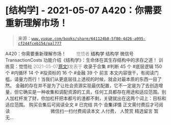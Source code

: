 # [结构学] - 2021-05-07 A420：你需要重新理解市场！

> 来源：[`www.yuque.com/books/share/641124b8-5f80-4d26-a995-cf244fceb154/oal777`](https://www.yuque.com/books/share/641124b8-5f80-4d26-a995-cf244fceb154/oal777)

<ne-p id="520f42f3293818f927861ebbd5b15da4_p_0" data-lake-id="520f42f3293818f927861ebbd5b15da4_p_0"><ne-text id="ucdea4315" style="color: rgb(51, 51, 51);">A420：你需要重新理解市场！</ne-text></ne-p> <ne-p id="72c578c76a12c2353ade82a06a6e4189" data-lake-id="72c578c76a12c2353ade82a06a6e4189"><ne-text id="ucd8e43f6" ne-fontsize="12" style="color: rgb(255, 255, 255);">原创</ne-text><ne-text id="u84a9d09e" style="color: rgb(140, 140, 140);">觉悟者</ne-text> <ne-text id="ua6d4cb2f" ne-fontsize="14">结构学</ne-text></ne-p> <ne-p id="c18d82a7c2fad83b9a5ec649bab8e7bc" data-lake-id="c18d82a7c2fad83b9a5ec649bab8e7bc"><ne-text id="u22b6b428" ne-fontsize="14" ne-bold="true" style="color: rgb(51, 51, 51);">结构学</ne-text></ne-p> <ne-p id="a79f6dd013c341a25207374e5d500bfb" data-lake-id="a79f6dd013c341a25207374e5d500bfb"><ne-text id="ue06207f3" ne-fontsize="14" style="color: rgb(51, 51, 51);">微信号</ne-text><ne-text id="ucf73d928" ne-fontsize="14" style="color: rgb(51, 51, 51);">TransactionCosts</ne-text></ne-p> <ne-p id="b0945cf7076337bf1dbdc044a3946b6e" data-lake-id="b0945cf7076337bf1dbdc044a3946b6e"><ne-text id="u5bd2ed25" ne-fontsize="14" style="color: rgb(51, 51, 51);">功能介绍</ne-text><ne-text id="ud0593fce" ne-fontsize="14" style="color: rgb(51, 51, 51);">《结构学》：生命体在其生存结构中的求存之道！ 训练营：觉悟社</ne-text></ne-p> <ne-p id="375bb4127209772d3bcb4ae84c28fa65" data-lake-id="375bb4127209772d3bcb4ae84c28fa65"><ne-text id="u16e507be" style="color: rgb(140, 140, 140);">2021-05-07</ne-text>[<ne-text id="u2337c0d1" ne-fontsize="14">原文</ne-text>](https://mp.weixin.qq.com/s?__biz=MzIzMDYwOTM0Mg==&mid=2247485642&idx=1&sn=b0802ab0aa42b12a38cd09179d2a53b5&chksm=e8b1901bdfc6190d01ffd39c70a95f707c8f502b5aad0ebb187c5685493ac52d87f2b185a4a8#rd))<ne-text id="u34d523bc" ne-fontsize="14" style="color: rgb(140, 140, 140);">发表于</ne-text></ne-p> <ne-p id="ec24fef29fac1f48a68050dbd7fb5eea" data-lake-id="ec24fef29fac1f48a68050dbd7fb5eea"><ne-text id="ub6be41ed" style="color: rgb(51, 51, 51);">收录于合集</ne-text></ne-p> <ne-p id="2e2ba62e89612cba0ab5e47fa7652197" data-lake-id="2e2ba62e89612cba0ab5e47fa7652197"><ne-text id="u5def6444" style="color: rgb(51, 51, 51);">#判断 45 个</ne-text></ne-p> <ne-p id="5beea4a9642104f08244920cdcc2953a" data-lake-id="5beea4a9642104f08244920cdcc2953a"><ne-text id="ue1e00ad5" style="color: rgb(51, 51, 51);">#底层逻辑 150 个</ne-text></ne-p> <ne-p id="42867a7acca2768762872bfd2c9fdd98" data-lake-id="42867a7acca2768762872bfd2c9fdd98"><ne-text id="udd94f26e" style="color: rgb(51, 51, 51);">#内循环 14 个</ne-text></ne-p> <ne-p id="1de180ae5291a02ae885ea3cd0851fc7" data-lake-id="1de180ae5291a02ae885ea3cd0851fc7"><ne-text id="u7689be05" style="color: rgb(51, 51, 51);">#投资标的 16 个</ne-text></ne-p> <ne-p id="5f9e6124948d8b71f80f5fedc914c843" data-lake-id="5f9e6124948d8b71f80f5fedc914c843"><ne-text id="uc560ceb2" style="color: rgb(51, 51, 51);">#金融 39 个</ne-text></ne-p> <ne-p id="81b1c44a2fded07e88f2b25d5b499af4" data-lake-id="81b1c44a2fded07e88f2b25d5b499af4"><ne-text id="u747d4991" style="color: rgb(51, 51, 51);">前言</ne-text></ne-p> <ne-p id="49b8ba7d16796507858399e7eb6ab143" data-lake-id="49b8ba7d16796507858399e7eb6ab143"><ne-text id="u532102c4" style="color: rgb(51, 51, 51);">本文内容很干，有阅读门槛。请量力而行！当我们从更底层往上透视的时候，就会对最本质的东西一目了然。</ne-text></ne-p> <ne-p id="5e53a83e94721222d869cc95f71fbbb0" data-lake-id="5e53a83e94721222d869cc95f71fbbb0"><ne-text id="u6194ea8f" style="color: rgb(51, 51, 51);">金融的存在并不是为了让社会资源实现最优配置，它不一定是为了去创造增量，但它确实是一种收集和调配资源的工具，任何工具都存在用途和适应范围。别人加杠杆发了财，你加杠杆把本都亏的渣都不剩，关键就出在这两个词上：目标和适应范围。</ne-text></ne-p> <ne-p id="030ee23ba460e594172207906e829ba6" data-lake-id="030ee23ba460e594172207906e829ba6" ne-alignment="center"><ne-text id="u05d8c994" style="color: rgb(51, 51, 51);">购买合集后可阅读全文</ne-text></ne-p> <ne-p id="2330539e8c1b55f681a52d36623730c7" data-lake-id="2330539e8c1b55f681a52d36623730c7" ne-alignment="center"><ne-text id="u8616aab0" style="color: rgb(51, 51, 51);">#</ne-text></ne-p> <ne-p id="bd86c1042d84eab56e556c67117d4697" data-lake-id="bd86c1042d84eab56e556c67117d4697" ne-alignment="center"><ne-text id="u9a1e0b7f" style="color: rgb(51, 51, 51);">已完结 共个</ne-text></ne-p> <ne-p id="29a43a229e1d9f16f83a21abc0acdf48" data-lake-id="29a43a229e1d9f16f83a21abc0acdf48" ne-alignment="center"><ne-text id="u8df07625" ne-fontsize="16">合集详情</ne-text></ne-p> <ne-p id="1fc3d70b0ab85e11c5271b22699bbeb2" data-lake-id="1fc3d70b0ab85e11c5271b22699bbeb2" ne-alignment="center"><ne-text id="u15264d2e" style="color: rgb(51, 51, 51);">正文需付费后才可阅读</ne-text></ne-p> <ne-p id="10f0e42ee567fa7cd59e13844079f1a1" data-lake-id="10f0e42ee567fa7cd59e13844079f1a1" ne-alignment="center"><ne-text id="ubd3ccaa8" style="color: rgb(255, 255, 255);">加载中</ne-text></ne-p> <ne-p id="c2f62e8d5154711e2578615a18b4a9bb" data-lake-id="c2f62e8d5154711e2578615a18b4a9bb" ne-alignment="center"><ne-text id="u3db6a81a" style="color: rgb(255, 255, 255);"> 微信豆购买</ne-text></ne-p> <ne-p id="a9aaeef24701a6a45ca869cc8d2444cc" data-lake-id="a9aaeef24701a6a45ca869cc8d2444cc" ne-alignment="center"><ne-text id="u4815b1d0" style="color: rgb(51, 51, 51);">微信扫一扫付费阅读本文</ne-text></ne-p> <ne-p id="a9c84e9110129cd5552a28a62f6182cc" data-lake-id="a9c84e9110129cd5552a28a62f6182cc" ne-alignment="center"><ne-text id="u4ef3454f" ne-fontsize="13" style="color: rgb(51, 51, 51);">人付费， 人赞赏</ne-text></ne-p> <ne-h3 id="893Gs" data-lake-id="893Gs"><ne-heading-ext><ne-heading-anchor></ne-heading-anchor><ne-heading-fold></ne-heading-fold></ne-heading-ext><ne-heading-content><ne-text id="u9d46c8e4" ne-fontsize="16" style="color: rgb(51, 51, 51);">精选留言</ne-text></ne-heading-content></ne-h3> <ne-p id="f0c1b3edf3de3c5ad3d5b7f0864431ac" data-lake-id="f0c1b3edf3de3c5ad3d5b7f0864431ac"><ne-text id="u5749c0ce" style="color: rgb(51, 51, 51);">暂无...</ne-text></ne-p>
